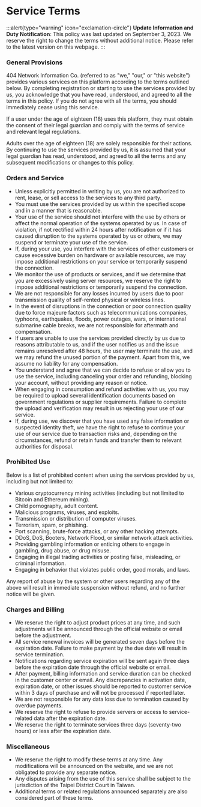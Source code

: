 # Service Terms

:::alert{type="warning" icon="exclamation-circle"}
**Update Information and Duty Notification**: This policy was last updated on September 3, 2023. We reserve the right to change the terms without additional notice. Please refer to the latest version on this webpage.
:::

### General Provisions

404 Network Information Co. (referred to as "we," "our," or "this website") provides various services on this platform according to the terms outlined below. By completing registration or starting to use the services provided by us, you acknowledge that you have read, understood, and agreed to all the terms in this policy. If you do not agree with all the terms, you should immediately cease using this service.

If a user under the age of eighteen (18) uses this platform, they must obtain the consent of their legal guardian and comply with the terms of service and relevant legal regulations.

Adults over the age of eighteen (18) are solely responsible for their actions. By continuing to use the services provided by us, it is assumed that your legal guardian has read, understood, and agreed to all the terms and any subsequent modifications or changes to this policy.

### Orders and Service

- Unless explicitly permitted in writing by us, you are not authorized to rent, lease, or sell access to the services to any third party.
- You must use the services provided by us within the specified scope and in a manner that is reasonable.
- Your use of the service should not interfere with the use by others or affect the normal operation of the systems operated by us. In case of violation, if not rectified within 24 hours after notification or if it has caused disruption to the systems operated by us or others, we may suspend or terminate your use of the service.
- If, during your use, you interfere with the services of other customers or cause excessive burden on hardware or available resources, we may impose additional restrictions on your service or temporarily suspend the connection.
- We monitor the use of products or services, and if we determine that you are excessively using server resources, we reserve the right to impose additional restrictions or temporarily suspend the connection.
- We are not responsible for any losses incurred by users due to poor transmission quality of self-rented physical or wireless lines.
- In the event of disruptions in the connection or poor connection quality due to force majeure factors such as telecommunications companies, typhoons, earthquakes, floods, power outages, wars, or international submarine cable breaks, we are not responsible for aftermath and compensation.
- If users are unable to use the services provided directly by us due to reasons attributable to us, and if the user notifies us and the issue remains unresolved after 48 hours, the user may terminate the use, and we may refund the unused portion of the payment. Apart from this, we assume no liability for any compensation.
- You understand and agree that we can decide to refuse or allow you to use the service, including canceling your order and refunding, blocking your account, without providing any reason or notice.
- When engaging in consumption and refund activities with us, you may be required to upload several identification documents based on government regulations or supplier requirements. Failure to complete the upload and verification may result in us rejecting your use of our service.
- If, during use, we discover that you have used any false information or suspected identity theft, we have the right to refuse to continue your use of our service due to transaction risks and, depending on the circumstances, refund or retain funds and transfer them to relevant authorities for disposal.

### Prohibited Use

Below is a list of prohibited content when using the services provided by us, including but not limited to:

- Various cryptocurrency mining activities (including but not limited to Bitcoin and Ethereum mining).
- Child pornography, adult content.
- Malicious programs, viruses, and exploits.
- Transmission or distribution of computer viruses.
- Terrorism, spam, or phishing.
- Port scanning, brute-force attacks, or any other hacking attempts.
- DDoS, DoS, Booters, Network Flood, or similar network attack activities.
- Providing gambling information or enticing others to engage in gambling, drug abuse, or drug misuse.
- Engaging in illegal trading activities or posting false, misleading, or criminal information.
- Engaging in behavior that violates public order, good morals, and laws.

Any report of abuse by the system or other users regarding any of the above will result in immediate suspension without refund, and no further notice will be given.

### Charges and Billing

- We reserve the right to adjust product prices at any time, and such adjustments will be announced through the official website or email before the adjustment.
- All service renewal invoices will be generated seven days before the expiration date. Failure to make payment by the due date will result in service termination.
- Notifications regarding service expiration will be sent again three days before the expiration date through the official website or email.
- After payment, billing information and service duration can be checked in the customer center or email. Any discrepancies in activation date, expiration date, or other issues should be reported to customer service within 3 days of purchase and will not be processed if reported later.
- We are not responsible for any data loss due to termination caused by overdue payments.
- We reserve the right to refuse to provide servers or access to service-related data after the expiration date.
- We reserve the right to terminate services three days (seventy-two hours) or less after the expiration date.

### Miscellaneous

- We reserve the right to modify these terms at any time. Any modifications will be announced on the website, and we are not obligated to provide any separate notice.
- Any disputes arising from the use of this service shall be subject to the jurisdiction of the Taipei District Court in Taiwan.
- Additional terms or related regulations announced separately are also considered part of these terms.
